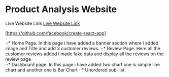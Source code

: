 # Product Analysis Website

Live Website Link
[Live Website Link](https://github.com/facebook/create-react-app)

[https://github.com/facebook/create-react-app]

⋅⋅* Home Page. 
    In this page i have added a banner section where i added image and Title and add 3 customer reviews.
⋅⋅* Review Page. 
    Here all the customer reviews added i made fake data and  display all the reviews on the review page  
⋅⋅* Dashboard page.
    In this page i have added two chart one is simple line chart and another one is Bar Chart
⋅⋅* Unordered sub-list. 
